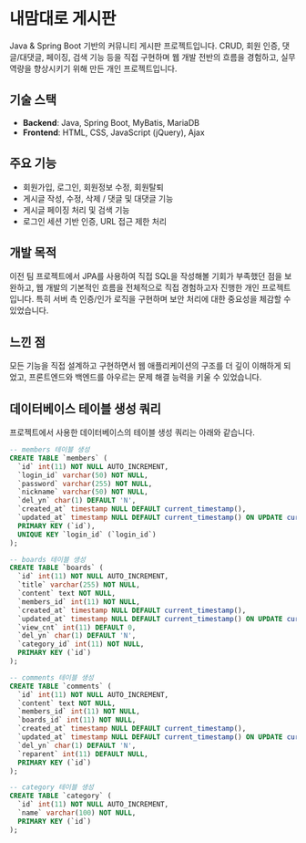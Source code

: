 # 내맘대로 게시판

Java & Spring Boot 기반의 커뮤니티 게시판 프로젝트입니다. CRUD, 회원 인증, 댓글/대댓글, 페이징, 검색 기능 등을 직접 구현하며 웹 개발 전반의 흐름을 경험하고, 실무 역량을 향상시키기 위해 만든 개인 프로젝트입니다.

## 기술 스택

- **Backend**: Java, Spring Boot, MyBatis, MariaDB
- **Frontend**: HTML, CSS, JavaScript (jQuery), Ajax

## 주요 기능

- 회원가입, 로그인, 회원정보 수정, 회원탈퇴
- 게시글 작성, 수정, 삭제 / 댓글 및 대댓글 기능
- 게시글 페이징 처리 및 검색 기능
- 로그인 세션 기반 인증, URL 접근 제한 처리

## 개발 목적

이전 팀 프로젝트에서 JPA를 사용하여 직접 SQL을 작성해볼 기회가 부족했던 점을 보완하고, 웹 개발의 기본적인 흐름을 전체적으로 직접 경험하고자 진행한 개인 프로젝트입니다. 특히 서버 측 인증/인가 로직을 구현하며 보안 처리에 대한 중요성을 체감할 수 있었습니다.

## 느낀 점

모든 기능을 직접 설계하고 구현하면서 웹 애플리케이션의 구조를 더 깊이 이해하게 되었고, 프론트엔드와 백엔드를 아우르는 문제 해결 능력을 키울 수 있었습니다.

## 데이터베이스 테이블 생성 쿼리

프로젝트에서 사용한 데이터베이스의 테이블 생성 쿼리는 아래와 같습니다.

```sql
-- members 테이블 생성
CREATE TABLE `members` (
  `id` int(11) NOT NULL AUTO_INCREMENT,
  `login_id` varchar(50) NOT NULL,
  `password` varchar(255) NOT NULL,
  `nickname` varchar(50) NOT NULL,
  `del_yn` char(1) DEFAULT 'N',
  `created_at` timestamp NULL DEFAULT current_timestamp(),
  `updated_at` timestamp NULL DEFAULT current_timestamp() ON UPDATE current_timestamp(),
  PRIMARY KEY (`id`),
  UNIQUE KEY `login_id` (`login_id`)
);

-- boards 테이블 생성
CREATE TABLE `boards` (
  `id` int(11) NOT NULL AUTO_INCREMENT,
  `title` varchar(255) NOT NULL,
  `content` text NOT NULL,
  `members_id` int(11) NOT NULL,
  `created_at` timestamp NULL DEFAULT current_timestamp(),
  `updated_at` timestamp NULL DEFAULT current_timestamp() ON UPDATE current_timestamp(),
  `view_cnt` int(11) DEFAULT 0,
  `del_yn` char(1) DEFAULT 'N',
  `category_id` int(11) NOT NULL,
  PRIMARY KEY (`id`)
);

-- comments 테이블 생성
CREATE TABLE `comments` (
  `id` int(11) NOT NULL AUTO_INCREMENT,
  `content` text NOT NULL,
  `members_id` int(11) NOT NULL,
  `boards_id` int(11) NOT NULL,
  `created_at` timestamp NULL DEFAULT current_timestamp(),
  `updated_at` timestamp NULL DEFAULT current_timestamp() ON UPDATE current_timestamp(),
  `del_yn` char(1) DEFAULT 'N',
  `reparent` int(11) DEFAULT NULL,
  PRIMARY KEY (`id`)
);

-- category 테이블 생성
CREATE TABLE `category` (
  `id` int(11) NOT NULL AUTO_INCREMENT,
  `name` varchar(100) NOT NULL,
  PRIMARY KEY (`id`)
);
